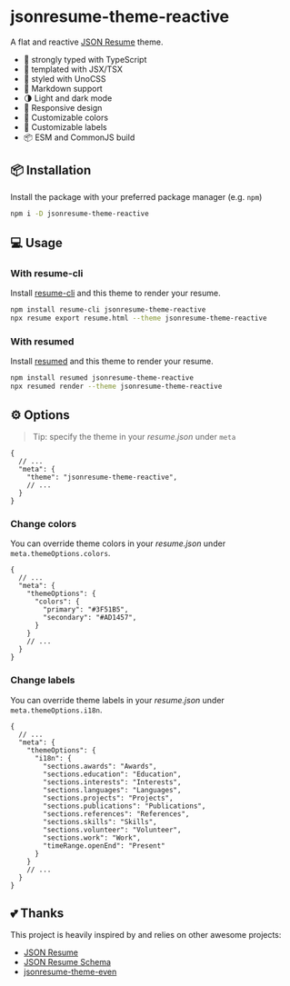 # jsonresume-theme-reactive

A flat and reactive [JSON Resume](https://jsonresume.org/) theme.

- 🤖 strongly typed with TypeScript
- 📑 templated with JSX/TSX
- 💅 styled with UnoCSS
- 📄 Markdown support
- 🌗 Light and dark mode
- 📱 Responsive design
- 🎨 Customizable colors
- 💬 Customizable labels
- 📦 ESM and CommonJS build

## 📦 Installation

Install the package with your preferred package manager (e.g. `npm`)

```sh
npm i -D jsonresume-theme-reactive
```

## 💻 Usage

### With resume-cli

Install [resume-cli](https://github.com/jsonresume/resume-cli) and this theme to render your resume.

```sh
npm install resume-cli jsonresume-theme-reactive
npx resume export resume.html --theme jsonresume-theme-reactive
```

### With resumed

Install [resumed](https://github.com/rbardini/resumed) and this theme to render your resume.

```sh
npm install resumed jsonresume-theme-reactive
npx resumed render --theme jsonresume-theme-reactive
```

## ⚙️ Options

> Tip: specify the theme in your _resume.json_ under `meta`

```jsonc
{
  // ...
  "meta": {
    "theme": "jsonresume-theme-reactive",
    // ...
  }
}
```

### Change colors

You can override theme colors in your _resume.json_ under `meta.themeOptions.colors`.

```jsonc
{
  // ...
  "meta": {
    "themeOptions": {
      "colors": {
        "primary": "#3F51B5",
        "secondary": "#AD1457",
      }
    }
    // ...
  }
}
```

### Change labels

You can override theme labels in your _resume.json_ under `meta.themeOptions.i18n`.

```jsonc
{
  // ...
  "meta": {
    "themeOptions": {
      "i18n": {
        "sections.awards": "Awards",
        "sections.education": "Education",
        "sections.interests": "Interests",
        "sections.languages": "Languages",
        "sections.projects": "Projects",
        "sections.publications": "Publications",
        "sections.references": "References",
        "sections.skills": "Skills",
        "sections.volunteer": "Volunteer",
        "sections.work": "Work",
        "timeRange.openEnd": "Present"
      }
    }
    // ...
  }
}
```

## 💕 Thanks

This project is heavily inspired by and relies on other awesome projects:

- [JSON Resume](https://jsonresume.org/)
- [JSON Resume Schema](https://github.com/jsonresume/resume-schema)
- [jsonresume-theme-even](https://github.com/rbardini/jsonresume-theme-even)
